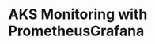 # AKS Monitoring with PrometheusGrafana                                                                                                                                                                                  
